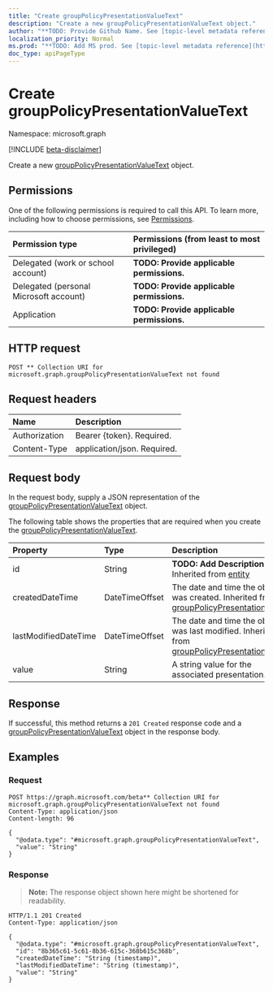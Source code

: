 ```yaml
---
title: "Create groupPolicyPresentationValueText"
description: "Create a new groupPolicyPresentationValueText object."
author: "**TODO: Provide Github Name. See [topic-level metadata reference](https://msgo.azurewebsites.net/add/document/guidelines/metadata.html#topic-level-metadata)**"
localization_priority: Normal
ms.prod: "**TODO: Add MS prod. See [topic-level metadata reference](https://msgo.azurewebsites.net/add/document/guidelines/metadata.html#topic-level-metadata)**"
doc_type: apiPageType
---
```


# Create groupPolicyPresentationValueText
Namespace: microsoft.graph

[!INCLUDE [beta-disclaimer](../../includes/beta-disclaimer.md)]

Create a new [groupPolicyPresentationValueText](../resources/grouppolicypresentationvaluetext.md) object.

## Permissions
One of the following permissions is required to call this API. To learn more, including how to choose permissions, see [Permissions](/graph/permissions-reference).

|Permission type|Permissions (from least to most privileged)|
|:---|:---|
|Delegated (work or school account)|**TODO: Provide applicable permissions.**|
|Delegated (personal Microsoft account)|**TODO: Provide applicable permissions.**|
|Application|**TODO: Provide applicable permissions.**|

## HTTP request

<!-- {
  "blockType": "ignored"
}
-->
``` http
POST ** Collection URI for microsoft.graph.groupPolicyPresentationValueText not found
```

## Request headers
|Name|Description|
|:---|:---|
|Authorization|Bearer {token}. Required.|
|Content-Type|application/json. Required.|

## Request body
In the request body, supply a JSON representation of the [groupPolicyPresentationValueText](../resources/grouppolicypresentationvaluetext.md) object.

The following table shows the properties that are required when you create the [groupPolicyPresentationValueText](../resources/grouppolicypresentationvaluetext.md).

|Property|Type|Description|
|:---|:---|:---|
|id|String|**TODO: Add Description** Inherited from [entity](../resources/entity.md)|
|createdDateTime|DateTimeOffset|The date and time the object was created. Inherited from [groupPolicyPresentationValue](../resources/grouppolicypresentationvalue.md)|
|lastModifiedDateTime|DateTimeOffset|The date and time the object was last modified. Inherited from [groupPolicyPresentationValue](../resources/grouppolicypresentationvalue.md)|
|value|String|A string value for the associated presentation.|



## Response

If successful, this method returns a `201 Created` response code and a [groupPolicyPresentationValueText](../resources/grouppolicypresentationvaluetext.md) object in the response body.

## Examples

### Request
<!-- {
  "blockType": "request",
  "name": "create_grouppolicypresentationvaluetext_from_"
}
-->
``` http
POST https://graph.microsoft.com/beta** Collection URI for microsoft.graph.groupPolicyPresentationValueText not found
Content-Type: application/json
Content-length: 96

{
  "@odata.type": "#microsoft.graph.groupPolicyPresentationValueText",
  "value": "String"
}
```


### Response
>**Note:** The response object shown here might be shortened for readability.
<!-- {
  "blockType": "response",
  "truncated": true,
  "@odata.type": "microsoft.graph.groupPolicyPresentationValueText"
}
-->
``` http
HTTP/1.1 201 Created
Content-Type: application/json

{
  "@odata.type": "#microsoft.graph.groupPolicyPresentationValueText",
  "id": "8b365c61-5c61-8b36-615c-368b615c368b",
  "createdDateTime": "String (timestamp)",
  "lastModifiedDateTime": "String (timestamp)",
  "value": "String"
}
```

